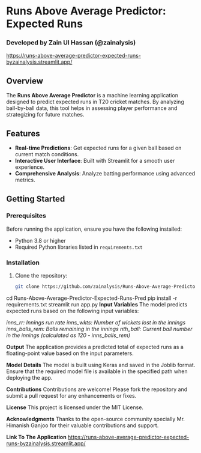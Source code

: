 # Runs Above Average Predictor: Expected Runs

### Developed by Zain Ul Hassan (@zainalysis)
https://runs-above-average-predictor-expected-runs-byzainalysis.streamlit.app/

## Overview

The **Runs Above Average Predictor** is a machine learning application designed to predict expected runs in T20 cricket matches. By analyzing ball-by-ball data, this tool helps in assessing player performance and strategizing for future matches.

## Features

- **Real-time Predictions**: Get expected runs for a given ball based on current match conditions.
- **Interactive User Interface**: Built with Streamlit for a smooth user experience.
- **Comprehensive Analysis**: Analyze batting performance using advanced metrics.

## Getting Started

### Prerequisites

Before running the application, ensure you have the following installed:

- Python 3.8 or higher
- Required Python libraries listed in `requirements.txt`

### Installation

1. Clone the repository:

   ```bash
   git clone https://github.com/zainalysis/Runs-Above-Average-Predictor-Expected-Runs-Pred.git
cd Runs-Above-Average-Predictor-Expected-Runs-Pred
pip install -r requirements.txt
streamlit run app.py
**Input Variables**
The model predicts expected runs based on the following input variables:

_inns_rr: Innings run rate
inns_wkts: Number of wickets lost in the innings
inns_balls_rem: Balls remaining in the innings
nth_ball: Current ball number in the innings (calculated as 120 - inns_balls_rem)_

**Output**
The application provides a predicted total of expected runs as a floating-point value based on the input parameters.

**Model Details**
The model is built using Keras and saved in the Joblib format. Ensure that the required model file is available in the specified path when deploying the app.

**Contributions**
Contributions are welcome! Please fork the repository and submit a pull request for any enhancements or fixes.

**License**
This project is licensed under the MIT License.

**Acknowledgments**
Thanks to the open-source community specially Mr. Himanish Ganjoo for their valuable contributions and support.

**Link To The Application**
https://runs-above-average-predictor-expected-runs-byzainalysis.streamlit.app/
